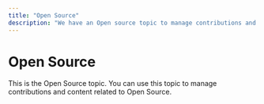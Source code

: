 ```yaml
---
title: "Open Source"
description: "We have an Open source topic to manage contributions and content related to Open Source."
---
```



# Open Source

This is the Open Source topic. You can use this topic to manage contributions and content related to Open Source.